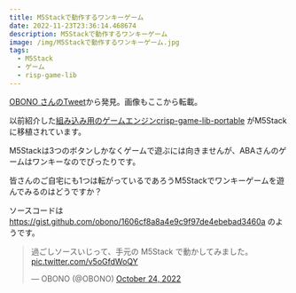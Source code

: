 ```yaml
---
title: M5Stackで動作するワンキーゲーム
date: 2022-11-23T23:36:14.468674
description: M5Stackで動作するワンキーゲーム
image: /img/M5Stackで動作するワンキーゲーム.jpg
tags:
  - M5Stack
  - ゲーム
  - risp-game-lib
---
```

[OBONO さんのTweet](https://twitter.com/OBONO/status/1584559584865574912)から発見。画像もここから転載。

以前紹介した[組み込み用のゲームエンジンcrisp-game-lib-portable](../組み込み用のゲームエンジンcrisp-game-lib-portable) がM5Stackに移植されています。

M5Stackは3つのボタンしかなくゲームで遊ぶには向きませんが、ABAさんのゲームはワンキーなのでぴったりです。

皆さんのご自宅にも1つは転がっているであろうM5Stackでワンキーゲームを遊んでみるのはどうですか？

ソースコードは https://gist.github.com/obono/1606cf8a8a4e9c9f97de4ebebad3460a のようです。


<blockquote class="twitter-tweet"><p lang="ja" dir="ltr">過ごしソースいじって、手元の M5Stack で動かしてみました。 <a href="https://t.co/v5oGfdWoQY">pic.twitter.com/v5oGfdWoQY</a></p>&mdash; OBONO (@OBONO) <a href="https://twitter.com/OBONO/status/1584559584865574912?ref_src=twsrc%5Etfw">October 24, 2022</a></blockquote>
<script async src="https://platform.twitter.com/widgets.js" charset="utf-8"></script>



